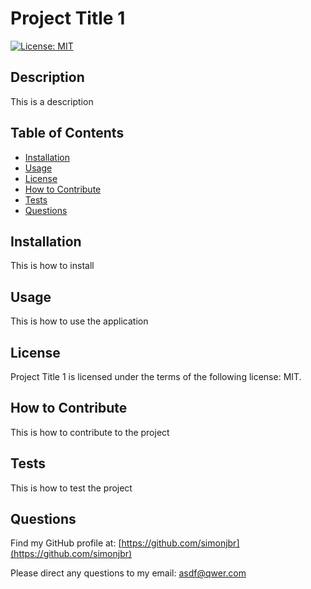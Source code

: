 # Project Title 1
[![License: MIT](https://shields.io/badge/License-MIT-yellow.svg)](https://opensource.org/licenses/MIT)

## Description
This is a description

## Table of Contents

- [Installation](#installation)
- [Usage](#usage)
- [License](#license)
- [How to Contribute ](#contribute)
- [Tests](#tests)
- [Questions](#questions)

## Installation
This is how to install

## Usage
This is how to use the application

## License
Project Title 1 is licensed under the terms of the following license: MIT.

## How to Contribute <a id="contribute"></a>
This is how to contribute to the project

## Tests
This is how to test the project

## Questions
Find my GitHub profile at: [https://github.com/simonjbr](https://github.com/simonjbr)

Please direct any questions to my email: asdf@qwer.com
